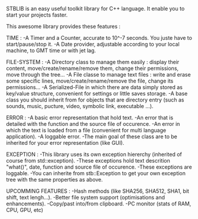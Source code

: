 STBLIB is an easy useful toolkit library for C++ language.
It enable you to start your projects faster.

This awesome library provides these features :

TIME :
-A Timer and a Counter, accurate to 10^-7 seconds. You juste have to start/pause/stop it.
-A Date provider, adjustable according to your local machine, to GMT time or with jet lag.

FILE-SYSTEM :
-A Directory class to manage them easily : display their content, move/create/rename/remove them, change their permissions, move through the tree...
-A File classe to manage text files : write and erase some specific lines, move/create/rename/remove the file, change its permissions...
-A Serialized-File in which there are data simply stored as key/value structure, convenient for settings or little saves storage.
-A base class you should inherit from for objects that are directory entry (such as sounds, music, pucture, video, symbolic link, executable ...).

ERROR :
-A basic error representation that hold text.
-An error that is detailed with the function and the source file of occurence.
-An error in which the text is loaded from a file (convenient for multi language application).
-A loggable error.
-The main goal of these class are to be inherited for your error representation (like GUI).

EXCEPTION :
-This library uses its own exception hiererchy (inherited of course from std::exception).
-These exceptions hold text descrition "what()", date, function and source file of occurence.
-These exceptions are loggable.
-You can inherite from stb::Exception to get your own exception tree with the same properties as above.



UPCOMMING FEATURES :
-Hash methods (like SHA256, SHA512, SHA1, bit shift, text lengh...).
-Better file system support (optimisations and enhancements).
-Copy/past into/from clipboard.
-PC monitor (stats of RAM, CPU, GPU, etc)
